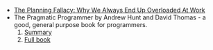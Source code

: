 * [The Planning Fallacy: Why We Always End Up Overloaded At Work](https://blog.trello.com/planning-fallacy-overloaded-at-work?utm_source=newsletter&utm_medium=email&utm_campaign=oct2017_newsletter2)
* The Pragmatic Programmer by Andrew Hunt and David Thomas - a good, general purpose book for programmers. 
     1. [Summary](https://github.com/HugoMatilla/The-Pragmatic-Programmer)
     2. [Full book](https://github.com/ldfaiztt/CSE331/blob/master/The%20Pragmatic%20Programmer%2C%20From%20Journeyman%20To%20Master.pdf)
